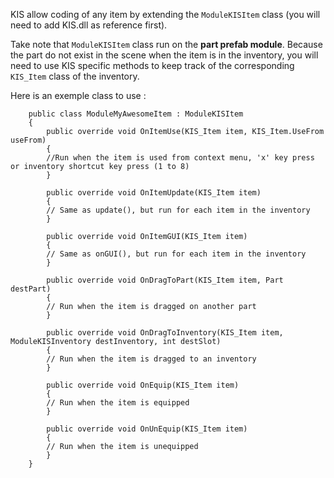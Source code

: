 KIS allow coding of any item by extending the `ModuleKISItem` class (you will need to add KIS.dll as reference first).

Take note that `ModuleKISItem` class run on the **part prefab module**. Because the part do not exist in the scene when the item is in the inventory, you will need to use KIS specific methods to keep track of the corresponding `KIS_Item` class of the inventory.

Here is an exemple class to use : 

```
    public class ModuleMyAwesomeItem : ModuleKISItem
    {
        public override void OnItemUse(KIS_Item item, KIS_Item.UseFrom useFrom)
        {
        //Run when the item is used from context menu, 'x' key press or inventory shortcut key press (1 to 8)
        }

        public override void OnItemUpdate(KIS_Item item)
        {
        // Same as update(), but run for each item in the inventory
        }

        public override void OnItemGUI(KIS_Item item)
        {
        // Same as onGUI(), but run for each item in the inventory
        }

        public override void OnDragToPart(KIS_Item item, Part destPart)
        {
        // Run when the item is dragged on another part 
        }

        public override void OnDragToInventory(KIS_Item item, ModuleKISInventory destInventory, int destSlot)
        {
        // Run when the item is dragged to an inventory
        }

        public override void OnEquip(KIS_Item item)
        {
        // Run when the item is equipped        
        }

        public override void OnUnEquip(KIS_Item item)
        {
        // Run when the item is unequipped 
        }
    }
```
